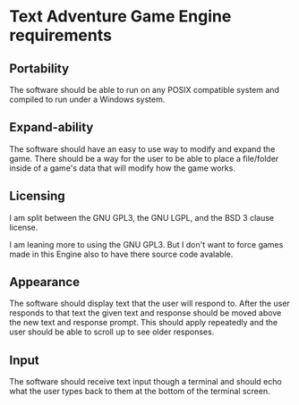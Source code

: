 # Text Adventure Game Engine requirements


## Portability
The software should be able to run on any POSIX compatible system and compiled to run under a Windows system.


## Expand-ability
The software should have an easy to use way to modify and expand the game.
There should be a way for the user to be able to place a file/folder inside of a game's data that will modify how the game works.


## Licensing

I am split between the GNU GPL3, the GNU LGPL, and the BSD 3 clause license.

I am leaning more to using the GNU GPL3. But I don't want to force games made in this Engine also to have there source code avalable.


## Appearance

The software should display text that the user will respond to. After the user responds to that text the given text and response should be moved above the new text and response prompt.
This should apply repeatedly and the user should be able to scroll up to see older responses.


## Input

The software should receive text input though a terminal and should echo what the user types back to them at the bottom of the terminal screen.

